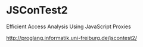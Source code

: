 JSConTest2
==========
Efficient Access Analysis Using JavaScript Proxies

http://proglang.informatik.uni-freiburg.de/jscontest2/
